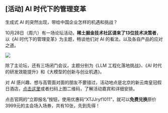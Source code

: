 ## [活动] AI 时代下的管理变革

生成式 AI 的突然出现，带给中国企业怎样的机遇和挑战？

10月28日（周六）有一场论坛活动，**稀土掘金技术社区请来了13位技术决策者**，以《AI 时代下的管理变革》为主题，畅谈他们对 AI 的看法，以及各自产品的应对之道。

![](https://cdn.beekka.com/blogimg/asset/202310/bg2023101105.webp)

除了主论坛，还有三场闭门会议，主题分别为《LLM 工程化落地挑战》、《AI 时代的研发效能提升》和《大模型的创新与创业机遇》。

对 AI 感兴趣、想与高管面对面的朋友不要错过，活动地点是北京的新云南皇冠假日酒店，[点击这里](https://www.bagevent.com/event/8047254?bag_track=ruanyifeng)或者扫码上图二维码，了解活动嘉宾和详细安排。

点击官网的“立即报名”按钮，使用优惠码“XTJJryf1011”，就可以**免费兑换**原价3999元的主会场入场券，共有10张，先到先得！